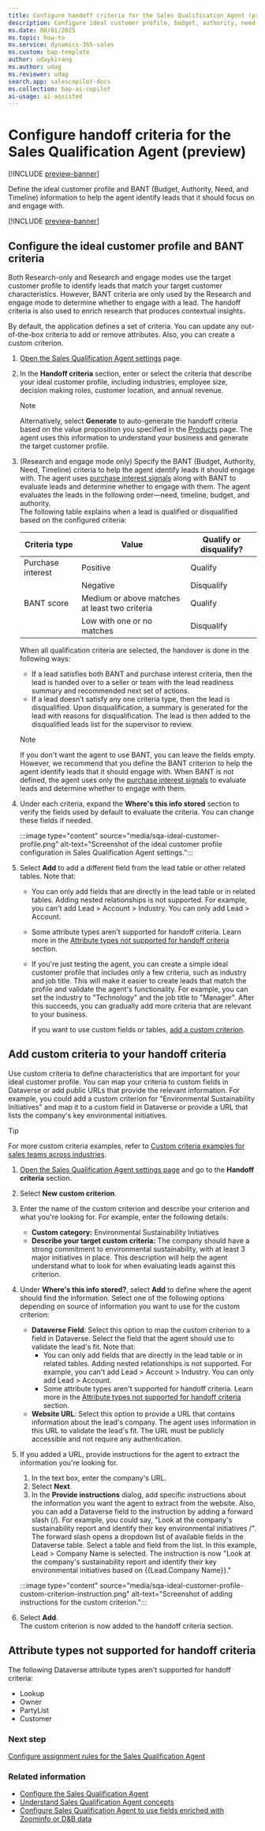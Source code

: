 ```yaml
---
title: Configure handoff criteria for the Sales Qualification Agent (preview)
description: Configure ideal customer profile, budget, authority, need, and timeline criteria for the Sales Qualification Agent to effectively qualify leads.
ms.date: 08/01/2025
ms.topic: how-to
ms.service: dynamics-365-sales
ms.custom: bap-template
author: udaykirang
ms.author: udag
ms.reviewer: udag
search.app: salescopilot-docs
ms.collection: bap-ai-copilot
ai-usage: ai-assisted
---
```


# Configure handoff criteria for the Sales Qualification Agent (preview)

[!INCLUDE [preview-banner](~/../shared-content/shared/preview-includes/preview-banner.md)]

Define the ideal customer profile and BANT (Budget, Authority, Need, and Timeline) information to help the agent identify leads that it should focus on and engage with.

[!INCLUDE [preview-banner](~/../shared-content/shared/preview-includes/preview-note-d365.md)]

## Configure the ideal customer profile and BANT criteria

Both Research-only and Research and engage modes use the target customer profile to identify leads that match your target customer characteristics. However, BANT criteria are only used by the Research and engage mode to determine whether to engage with a lead. The handoff criteria is also used to enrich research that produces contextual insights.

By default, the application defines a set of criteria. You can update any out-of-the-box criteria to add or remove attributes. Also, you can create a custom criterion.

1. [Open the Sales Qualification Agent settings](open-sales-qualification-agent-settings.md) page.  
1. In the **Handoff criteria** section, enter or select the criteria that describe your ideal customer profile, including industries, employee size, decision making roles, customer location, and annual revenue.  
   > [!NOTE]
   > Alternatively, select **Generate** to auto-generate the handoff criteria based on the value proposition you specified in the [Products](sales-qualification-agent-general-settings.md) page. The agent uses this information to understand your business and generate the target customer profile.

1. (Research and engage mode only) Specify the BANT (Budget, Authority, Need, Timeline) criteria to help the agent identify leads it should engage with. The agent uses [purchase interest signals](sales-qualification-agent-concepts.md#what-is-purchase-interest-and-how-is-it-determined) along with BANT to evaluate leads and determine whether to engage with them. The agent evaluates the leads in the following order&mdash;need, timeline, budget, and authority.  
   The following table explains when a lead is qualified or disqualified based on the configured criteria:  

    | Criteria type | Value | Qualify or disqualify? |
    |---------------|-------|------------------------|
    | Purchase interest | Positive | Qualify |
    |                   | Negative | Disqualify |
    | BANT score | Medium or above matches at least two criteria | Qualify |
    |            | Low with one or no matches | Disqualify |

    When all qualification criteria are selected, the handover is done in the following ways:
    - If a lead satisfies both BANT and purchase interest criteria, then the lead is handed over to a seller or team with the lead readiness summary and recommended next set of actions.  
    - If a lead doesn’t satisfy any one criteria type, then the lead is disqualified. Upon disqualification, a summary is generated for the lead with reasons for disqualification. The lead is then added to the disqualified leads list for the supervisor to review.

   >[!NOTE]
   > If you don't want the agent to use BANT, you can leave the fields empty. However, we recommend that you define the BANT criterion to help the agent identify leads that it should engage with. When BANT is not defined, the agent uses only the [purchase interest signals](sales-qualification-agent-concepts.md#what-is-purchase-interest-and-how-is-it-determined) to evaluate leads and determine whether to engage with them.

1. Under each criteria, expand the **Where's this info stored** section to verify the fields used by default to evaluate the criteria. You can change these fields if needed. 

   :::image type="content" source="media/sqa-ideal-customer-profile.png" alt-text="Screenshot of the ideal customer profile configuration in Sales Qualification Agent settings.":::

1. Select **Add** to add a different field from the lead table or other related tables. Note that:
    - You can only add fields that are directly in the lead table or in related tables. Adding nested relationships is not supported. For example, you can't add Lead > Account > Industry. You can only add Lead > Account. 
    - Some attribute types aren't supported for handoff criteria. Learn more in the [Attribute types not supported for handoff criteria](#attribute-types-not-supported-for-handoff-criteria) section.
    - If you're just testing the agent, you can create a simple ideal customer profile that includes only a few criteria, such as industry and job title. This will make it easier to create leads that match the profile and validate the agent's functionality. For example, you can set the industry to "Technology" and the job title to "Manager". After this succeeds, you can gradually add more criteria that are relevant to your business.

      If you want to use custom fields or tables, [add a custom criterion](#add-custom-criteria-to-your-handoff-criteria).

## Add custom criteria to your handoff criteria

Use custom criteria to define characteristics that are important for your ideal customer profile. You can map your criteria to custom fields in Dataverse or add public URLs that provide the relevant information. For example, you could add a custom criterion for "Environmental Sustainability Initiatives" and map it to a custom field in Dataverse or provide a URL that lists the company's key environmental initiatives. 

> [!TIP]
> For more custom criteria examples, refer to [Custom criteria examples for sales teams across industries](custom-icp-examples.md).

1. [Open the Sales Qualification Agent settings page](open-sales-qualification-agent-settings.md) and go to the **Handoff criteria** section.

1. Select **New custom criterion**.  

1. Enter the name of the custom criterion and describe your criterion and what you're looking for. For example, enter the following details:
   - **Custom category:** Environmental Sustainability Initiatives
   - **Describe your target custom criteria:** The company should have a strong commitment to environmental sustainability, with at least 3 major initiatives in place. This description will help the agent understand what to look for when evaluating leads against this criterion.

1. Under **Where's this info stored?**, select **Add** to define where the agent should find the information. Select one of the following options depending on source of information you want to use for the custom criterion:
    - **Dataverse Field**: Select this option to map the custom criterion to a field in Dataverse. Select the field that the agent should use to validate the lead's fit. Note that: 
        - You can only add fields that are directly in the lead table or in related tables. Adding nested relationships is not supported. For example, you can't add Lead > Account > Industry. You can only add Lead > Account.  
        - Some attribute types aren't supported for handoff criteria. Learn more in the [Attribute types not supported for handoff criteria](#attribute-types-not-supported-for-handoff-criteria) section.  
    - **Website URL**: Select this option to provide a URL that contains information about the lead's company. The agent uses information in this URL to validate the lead's fit. The URL must be publicly accessible and not require any authentication.

1. If you added a URL, provide instructions for the agent to extract the information you're looking for.
   1. In the text box, enter the company's URL.
   2. Select **Next**.
   3. In the **Provide instructions** dialog, add specific instructions about the information you want the agent to extract from the website. Also, you can add a Dataverse field to the instruction by adding a forward slash (/).
   For example, you could say, "Look at the company's sustainability report and identify their key environmental initiatives /". The forward slash opens a dropdown list of available fields in the Dataverse table. Select a table and field from the list. In this example, Lead > Company Name is selected. The instruction is now "Look at the company's sustainability report and identify their key environmental initiatives based on {{Lead.Company Name}}."

    :::image type="content" source="media/sqa-ideal-customer-profile-custom-criterion-instruction.png" alt-text="Screenshot of adding instructions for the custom criterion.":::

1. Select **Add**.  
   The custom criterion is now added to the handoff criteria section. 

## Attribute types not supported for handoff criteria

The following Dataverse attribute types aren't supported for handoff criteria:
- Lookup
- Owner
- PartyList
- Customer

### Next step

[Configure assignment rules for the Sales Qualification Agent](configure-sqa-assignment-rules.md)

### Related information

- [Configure the Sales Qualification Agent](configure-sales-qualification-agent.md)
- [Understand Sales Qualification Agent concepts](sales-qualification-agent-concepts.md)
- [Configure Sales Qualification Agent to use fields enriched with Zoominfo or D&B data](use-zoominfo-dnb-data-in-sales-qualification-agent.md)